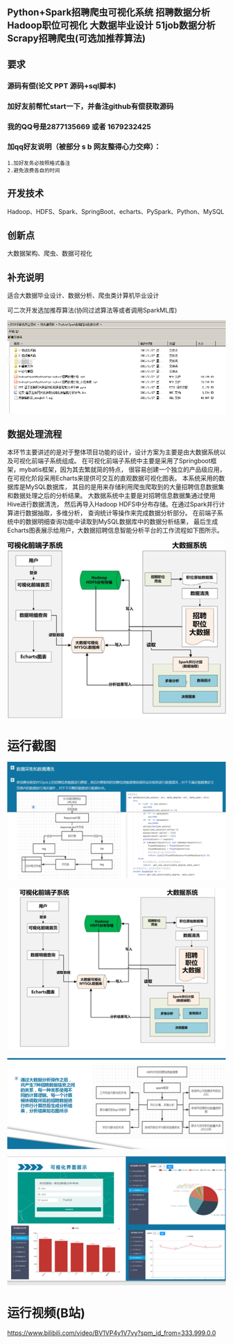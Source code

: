 ## Python+Spark招聘爬虫可视化系统 招聘数据分析 Hadoop职位可视化 大数据毕业设计 51job数据分析 Scrapy招聘爬虫(可选加推荐算法)

## 要求
### 源码有偿(论文 PPT 源码+sql脚本)

### 加好友前帮忙start一下，并备注github有偿获取源码
### 我的QQ号是2877135669 或者 1679232425
### 加qq好友说明（被部分 s b 网友整得心力交瘁）：
    1.加好友务必按照格式备注
    2.避免浪费各自的时间



## 开发技术
Hadoop、HDFS、Spark、SpringBoot、echarts、PySpark、Python、MySQL

## 创新点
大数据架构、爬虫、数据可视化



## 补充说明
适合大数据毕业设计、数据分析、爬虫类计算机毕业设计

可二次开发选加推荐算法(协同过滤算法等或者调用SparkML库)

![](/项目包含全部资料截图.png)





## 数据处理流程
本环节主要讲述的是对于整体项目功能的设计，设计方案为主要是由大数据系统以及可视化前端子系统组成。
在可视化前端子系统中主要是采用了Springboot框架，mybatis框架，因为其去繁就简的特点，
很容易创建一个独立的产品级应用，在可视化阶段采用Echarts来提供可交互的直观数据可视化图表。
本系统采用的数据库是MySQL数据库，
其目的是用来存储利用爬虫爬取到的大量招聘信息数据集和数据处理之后的分析结果。
大数据系统中主要是对招聘信息数据集通过使用Hive进行数据清洗，
然后再导入Hadoop HDFS中分布存储。在通过Spark并行计算进行数据抽取，多维分析，
查询统计等操作来完成数据分析部分。
在前端子系统中的数据明细查询功能中读取到MySQL数据库中的数据分析结果，
最后生成Echarts图表展示给用户，大数据招聘信息智能分析平台的工作流程如下图所示。

![](/基于Spark职位分析系统-流程图.jpg)





# 运行截图

![](/QQ截图20211127023053.png)





![图片1](/图片1.png)

![](/QQ截图20211127023125.png)

![](/QQ截图20211127023138.png)

# 运行视频(B站)

https://www.bilibili.com/video/BV1VP4y1V7vy?spm_id_from=333.999.0.0





